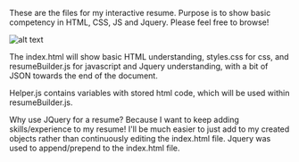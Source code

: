 These are the files for my interactive resume. Purpose is to show basic competency in HTML, CSS, JS and Jquery. Please feel free to browse!

![alt text](https://justbriones.github.io/img/portfolio/onlineResume.PNG)

The index.html will show basic HTML understanding, styles.css for css, and resumeBuilder.js for javascript and Jquery understanding, with a bit of JSON towards the end of the document. 

Helper.js contains variables with stored html code, which will be used within resumeBuilder.js.

Why use JQuery for a resume? Because I want to keep adding skills/experience to my resume! I'll be much easier to just add to my created objects rather than continuously editing the index.html file. Jquery was used to append/prepend to the index.html file. 
